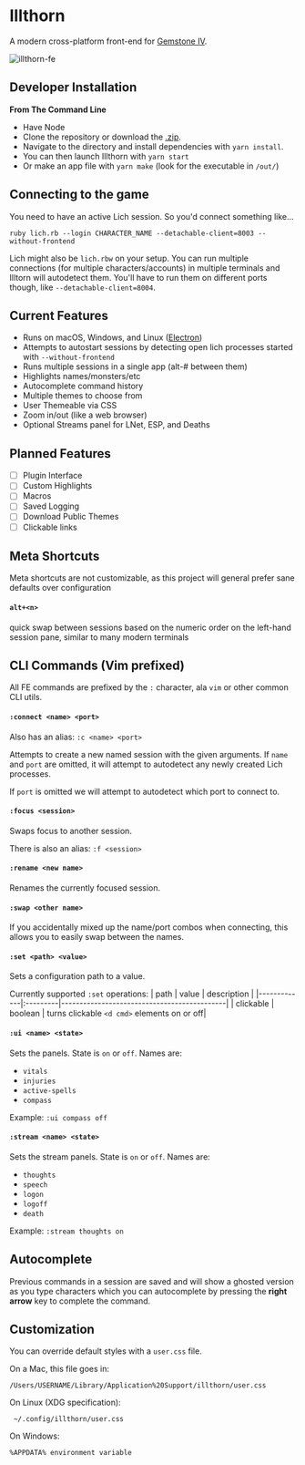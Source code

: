 # Illthorn

A modern cross-platform front-end for [Gemstone IV](https://www.play.net/gs4/).

![illthorn-fe](https://user-images.githubusercontent.com/1090434/81620486-0082e580-93ba-11ea-91ad-b526bb16ceac.png)

## Developer Installation

**From The Command Line**

- Have Node
- Clone the repository or download the [.zip](https://github.com/elanthia-online/illthorn/archive/master.zip).
- Navigate to the directory and install dependencies with `yarn install`.
- You can then launch Illthorn with `yarn start`
- Or make an app file with `yarn make` (look for the executable in `/out/`)

## Connecting to the game

You need to have an active Lich session. So you'd connect something like...

```
ruby lich.rb --login CHARACTER_NAME --detachable-client=8003 --without-frontend
```

Lich might also be `lich.rbw` on your setup. You can run multiple connections (for multiple characters/accounts) in multiple terminals and Illtorn will autodetect them. You'll have to run them on different ports though, like `--detachable-client=8004`.

## Current Features

- Runs on macOS, Windows, and Linux ([Electron](https://www.electronjs.org/docs/tutorial/support))
- Attempts to autostart sessions by detecting open lich processes started with `--without-frontend`
- Runs multiple sessions in a single app (alt-# between them)
- Highlights names/monsters/etc
- Autocomplete command history
- Multiple themes to choose from
- User Themeable via CSS
- Zoom in/out (like a web browser)
- Optional Streams panel for LNet, ESP, and Deaths

## Planned Features

- [ ] Plugin Interface
- [ ] Custom Highlights
- [ ] Macros
- [ ] Saved Logging
- [ ] Download Public Themes
- [ ] Clickable links

## Meta Shortcuts

Meta shortcuts are not customizable, as this project will general prefer sane defaults over configuration

#### `alt+<n>`

quick swap between sessions based on the numeric order on the left-hand session pane, similar to many modern terminals

## CLI Commands (Vim prefixed)

All FE commands are prefixed by the `:` character, ala `vim` or other common CLI utils.

#### `:connect <name> <port>`

Also has an alias: `:c <name> <port>`

Attempts to create a new named session with the given arguments. If `name` and `port` are omitted, it will attempt to autodetect any newly created Lich processes.

If `port` is omitted we will attempt to autodetect which port to connect to.

#### `:focus <session>`

Swaps focus to another session.

There is also an alias: `:f <session>`

#### `:rename <new name>`

Renames the currently focused session.

#### `:swap <other name>`

If you accidentally mixed up the name/port combos when connecting, this allows you to easily swap between the names.

#### `:set <path> <value>`

Sets a configuration path to a value.

Currently supported `:set` operations:
| path | value | description |
|-------------|:---------|---------------------------------------------|
| clickable | boolean | turns clickable `<d cmd>` elements on or off|

#### `:ui <name> <state>`

Sets the panels. State is `on` or `off`. Names are:

- `vitals`
- `injuries`
- `active-spells`
- `compass`

Example: `:ui compass off`

#### `:stream <name> <state>`

Sets the stream panels. State is `on` or `off`. Names are:

- `thoughts`
- `speech`
- `logon`
- `logoff`
- `death`

Example: `:stream thoughts on`

## Autocomplete

Previous commands in a session are saved and will show a ghosted version as you type characters which you can autocomplete by pressing the **right arrow** key to complete the command.

## Customization

You can override default styles with a `user.css` file.

On a Mac, this file goes in:

```
/Users/USERNAME/Library/Application%20Support/illthorn/user.css
```

On Linux (XDG specification):

```
 ~/.config/illthorn/user.css
```

On Windows:

```
%APPDATA% environment variable
```
